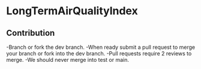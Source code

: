 # LongTermAirQualityIndex
## Contribution
-Branch or fork the dev branch.
-When ready submit a pull request to merge your branch or fork into the dev branch.
-Pull requests require 2 reviews to merge.
-We should never merge into test or main.
